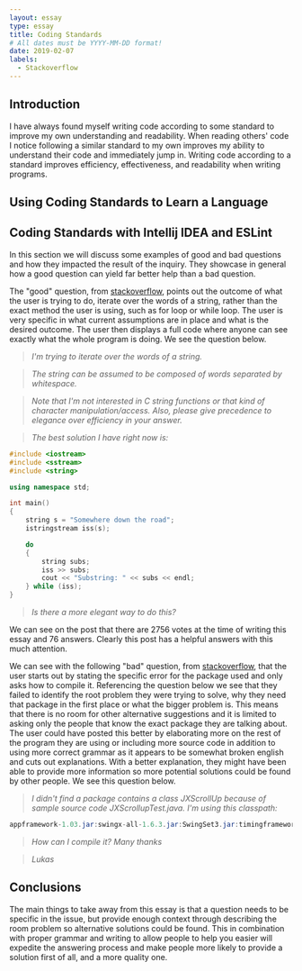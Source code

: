 ```yaml
---
layout: essay
type: essay
title: Coding Standards
# All dates must be YYYY-MM-DD format!
date: 2019-02-07
labels:
  - Stackoverflow
---
```

## Introduction
I have always found myself writing code according to some standard to improve my own understanding and readability. When reading others' code I notice following a similar standard to my own improves my ability to understand their code and immediately jump in. Writing code according to a standard improves efficiency, effectiveness, and readability when writing programs.

## Using Coding Standards to Learn a Language


## Coding Standards with Intellij IDEA and ESLint
In this section we will discuss some examples of good and bad questions and how they impacted the result of the inquiry. They showcase in general how a good question can yield far better help than a bad question.


The "good" question, from [stackoverflow](https://stackoverflow.com/questions/236129/how-do-i-iterate-over-the-words-of-a-string), points out the outcome of what the user is trying to do, iterate over the words of a string, rather than the exact method the user is using, such as for loop or while loop. The user is very specific in what current assumptions are in place and what is the desired outcome. The user then displays a full code where anyone can see exactly what the whole program is doing. We see the question below.


> *I'm trying to iterate over the words of a string.*

> *The string can be assumed to be composed of words separated by whitespace.*

> *Note that I'm not interested in C string functions or that kind of character manipulation/access. Also, please give precedence to elegance over efficiency in your answer.*

>  *The best solution I have right now is:*

```c++
#include <iostream>
#include <sstream>
#include <string>

using namespace std;

int main()
{
    string s = "Somewhere down the road";
    istringstream iss(s);

    do
    {
        string subs;
        iss >> subs;
        cout << "Substring: " << subs << endl;
    } while (iss);
}
```
> *Is there a more elegant way to do this?*

We can see on the post that there are 2756 votes at the time of writing this essay and 76 answers. Clearly this post has a helpful answers with this much attention.


We can see with the following "bad" question, from [stackoverflow](https://stackoverflow.com/questions/9564461/jxscrollup-compile), that the user starts out by stating the specific error for the package used and only asks how to compile it. Referencing the question below we see that they failed to identify the root problem they were trying to solve, why they need that package in the first place or what the bigger problem is. This means that there is no room for other alternative suggestions and it is limited to asking only the people that know the exact package they are talking about. The user could have posted this better by elaborating more on the rest of the program they are using or including more source code in addition to using more correct grammar as it appears to be somewhat broken english and cuts out explanations. With a better explanation, they might have been able to provide more information so more potential solutions could be found by other people. We see this question below.

  > *I didn't find a package contains a class JXScrollUp because of sample source code JXScrollupTest.java. I'm using this classpath:*

```java
appframework-1.03.jar:swingx-all-1.6.3.jar:SwingSet3.jar:timingframework-1.0.jar:jgoodies-looks-2.5.0.jar:jgoodies-forms-1.5.0.jar:.).
```
  > *How can I compile it? Many thanks*

  > *Lukas*

## Conclusions
The main things to take away from this essay is that a question needs to be specific in the issue, but provide enough context through describing the room problem so alternative solutions could be found. This in combination with proper grammar and writing to allow people to help you easier will expedite the answering process and make people more likely to provide a solution first of all, and a more quality one.

